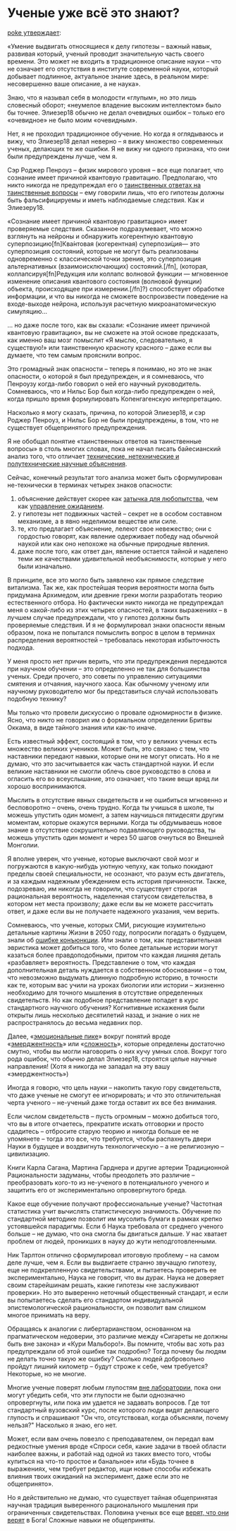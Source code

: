 # Ученые уже всё это знают?
[poke утверждает][1]:

«Умение выдвигать относящиеся к делу гипотезы – важный навык, развивая который, ученый проводит значительную часть своего времени. Это может не входить в традиционное описание науки – что не означает его отсутствия в институте современной науки, который добывает подлинное, актуальное знание здесь, в реальном мире: несовершенно ваше описание, а не наука».

Знаю, что я называл себя в молодости «глупым», но это лишь словесный оборот; «неумелое владение высоким интеллектом» было бы точнее. Элиезер18 обычно не делал очевидных ошибок – только его «очевидное» не было моим «очевидным».

Нет, я не проходил традиционное обучение. Но когда я оглядываюсь и вижу, что Элиезер18 делал неверно – я вижу множество современных ученых, делающих те же ошибки. Я не вижу ни одного признака, что они были предупреждены лучше, чем я.

Сэр Роджер Пенроуз – физик мирового уровня – все еще полагает, что сознание имеет причиной квантовую гравитацию. Предполагаю, что никто никогда не предупреждал его о [таинственных ответах на таинственные вопросы][2] – ему говорили лишь, что его гипотезы должны быть фальсифицируемы и иметь наблюдаемые следствия. Как и Элиезеру18.

«Cознание имеет причиной квантовую гравитацию» имеет проверяемые следствия. Сказанное подразумевает, что можно взглянуть на нейроны и обнаружить когерентную квантовую суперпозицию[fn]Ква́нтовая (когерентная) суперпози́ция— это суперпозиция состояний, которые не могут быть реализованы одновременно с классической точки зрения, это суперпозиция альтернативных (взаимоисключающих) состояний.[/fn], (которая, коллапсируя[fn]Редукция или коллапс волновой функции — мгновенное изменение описания квантового состояния (волновой функции) объекта, происходящее при измерении.[/fn]?) способствует обработке информации, и что вы никогда не сможете воспроизвести поведение на входе-выходе нейрона, используя расчетную микроанатомическую симуляцию…

… но даже после того, как вы сказали: «Сознание имеет причиной квантовую гравитацию», вы не сможете на этой основе предсказать, как именно ваш мозг помыслит «Я мыслю, следовательно, я существую!» или таинственную красноту красного – даже если вы думаете, что тем самым прояснили вопрос.

Это громадный знак опасности – теперь я понимаю, но это не знак опасности, о которой я был предупрежден, и я сомневаюсь, что Пенроузу когда-либо говорил о ней его научный руководитель. Сомневаюсь, что и Нильс Бор был когда-либо предупрежден о ней, когда пришло время формулировать Копенгагенскую интерпретацию.

Насколько я могу сказать, причина, по которой Элиезер18, и сэр Роджер Пенроуз, и Нильс Бор не были предупреждены, в том, что не существует общепринятого предупреждения.

Я не обобщал понятие «таинственных ответов на таинственные вопросы» в столь многих словах, пока не начал писать байесианский анализ того, что отличает [технические, нетехнические и полутехнические научные объяснения][3].

Сейчас, конечный результат того анализа может быть сформулирован не-технически в терминах четырех знаков опасности:

1. объяснение действует скорее как [затычка для любопытства][4], чем как [управление ожиданием][5].
2. у гипотезы нет подвижных частей – секрет не в особом составном механизме, а в явно неделимом веществе или силе.
3. те, кто предлагает объяснение, лелеют свое невежество; они с гордостью говорят, как явление одерживает победу над обычной наукой или как оно непохоже на обычные природные явления.
4. даже после того, как ответ дан, явление остается тайной и наделено теми же качествами удивительной необъяснимости, которые у него были изначально.

В принципе, все это могло быть заявлено как прямое следствие витализма. Так же, как простейшая теория вероятности могла быть придумана Архимедом, или древние греки могли разработать теорию естественного отбора. Но фактически никто никогда не предупреждал меня о какой-либо из этих четырех опасностей, в таких выражениях – в лучшем случае предупреждали, что у гипотез должны быть проверяемые следствия. И я не формулировал знаки опасности явным образом, пока не попытался помыслить вопрос в целом в терминах распределения вероятностей – требовалась некоторая избыточность подхода.

У меня просто нет причин верить, что эти предупреждения передаются при научном обучении – это определенно не так для большинства ученых. Среди прочего, это советы по управлению ситуациями смятения и отчаяния, научного хаоса. Как обычному ученому или научному руководителю мог бы представиться случай использовать подобную технику?

Мы только что провели дискуссию о провале одномирности в физике. Ясно, что никто не говорил им о формальном определении Бритвы Оккама, в виде тайного знания или как-то иначе.

Есть известный эффект, состоящий в том, что у великих ученых есть множество великих учеников. Может быть, это связано с тем, что наставники передают навыки, которые они не могут описать. Но я не думаю, что это засчитывается как часть стандартной науки. И если великие наставники не смогли облечь свое руководство в слова и огласить его во всеуслышание, это означает, что такие вещи вряд ли хорошо воспринимаются.

Мыслить в отсутствие явных свидетельств и не ошибиться мгновенно и бесповоротно – очень, очень трудно. Когда ты учишься в школе, ты можешь упустить один момент, а затем научишься пятидесяти другим моментам, которые окажутся верными. Когда ты обдумываешь новое знание в отсутствие сокрушительно подавляющего руководства, ты можешь упустить один момент и через 50 шагов очнуться во Внешней Монголии.

Я вполне уверен, что ученые, которые выключают свой мозг и погружаются в какую-нибудь уютную чепуху, как только покидают пределы своей специальности, не осознают, что разум есть двигатель, и за каждым надежным убеждением есть история причинности. Также, подозреваю, им никогда не говорили, что существует строгая рациональная вероятность, наделенная статусом свидетельства, в котором нет места произволу; даже если вы не можете рассчитать ответ, и даже если вы не получаете надежного указания, чем верить.

Сомневаюсь, что ученые, которых СМИ, рисующие изумительно детальные картины Жизни в 2050 году, попросили погадать о будущем, знали об [ошибке конъюнкции][6]. Или знали о том, как представительная эвристика может добиться того, что более детальные истории могут казаться более правдоподобными, притом что каждая лишняя деталь «разбавляет» вероятность. Представление о том, что каждая дополнительная деталь нуждается в собственном обосновании – о том, что невозможно выдумать длинную подробную историю, в точности как те, которым вас учили на уроках биологии или истории – жизненно необходимо для точного мышления в отсутствие определенных свидетельств. Но как подобное представление попадет в курс стандартного научного обучения? Когнитивные искажения были открыты лишь несколько десятилетий назад, и знание о них не распространялось до весьма недавних пор.

Далее, «[эмоциональные пике][7]» вокруг понятий вроде «[эмерджентность][8]» или «[сложность][9]», которые определены достаточно смутно, чтобы вы могли наговорить о них кучу умных слов. Вокруг того рода ошибок, что обычно делал Элиезер18, строятся целые научные направления! (Хотя я никогда не западал на эту вашу «эмерджентность»)

Иногда я говорю, что цель науки – накопить такую гору свидетельств, что даже ученые не смогут ее игнорировать; и что это отличительная черта ученого – не-ученый даже тогда оставит их все без внимания.

Если числом свидетельств – пусть огромным – можно добиться того, что вы в итоге отчаетесь, прекратите искать отговорки и просто сдадитесь – отбросите старую теорию и никогда больше ее не упомянете – тогда это все, что требуется, чтобы распахнуть двери Науки в будущее и воздвигнуть технологическую – а не религиозную – цивилизацию.

Книги Карла Сагана, Мартина Гарднера и другие артерии Традиционной Рациональности задуманы, чтобы преодолеть это различие – преобразовать кого-то из не-ученого в потенциального ученого и защитить его от экспериментально опровергнутого бреда.

Какое еще обучение получают профессиональные ученые? Частотная статистика учит вычислять статистическую значимость. Обучение по стандартной методике позволит им мусолить бумаги в рамках крепко устоявшейся парадигмы. Если б Наука требовала от среднего ученого больше – не думаю, что она смогла бы двигаться дальше. У нас хватает проблем от людей, проникших в науку до жути неподготовленными.

Ник Тарлтон отлично сформулировал итоговую проблему – на самом деле лучше, чем я. Если вы выдвигаете странно звучащую гипотезу, еще не подкрепленную свидетельствами, и пытаетесь проверить ее экспериментально, Наука не говорит, что вы дурак. Наука не доверяет своим старейшинам решать, какие гипотезы «не заслуживают проверки». Но это выверенно неточный общественный стандарт, и если вы попытаетесь сделать его стандартом индивидуальной эпистемологической рациональности, он позволит вам слишком многое принимать на веру.

Обращаясь к аналогии с либертарианством, основанном на прагматическом недоверии, это различие между «Сигареты не должны быть вне закона» и «Кури Мальборо!». Вы помните, чтобы вас хоть раз предупреждали об этой ошибке так подробно? Тогда почему бы людям не делать точно такую же ошибку? Сколько людей добровольно пройдут лишний километр – будут строже к себе, чем требуется? Некоторые, но не многие.

Многие ученые поверят любым глупостям [вне лаборатории][10], пока они могут убедить себя, что эти глупости не были однозначно опровергнуты, или пока им удается не задавать вопросов. Где тот стандартный вузовский курс, после которого люди видят делающего глупость и спрашивают "Он что, отсутствовал, когда объясняли, почему нельзя?" Насколько я знаю, его нет.

Может, если вам очень повезло с преподавателем, он передал вам редкостные умения вроде «Спроси себя, какие задачи в твоей области наиболее важны, и работай над одной из таких вместо того, чтобы купиться на что-то простое и банальное» или «Будь точнее в выражениях, чем требует редактор, ищи новые способы избежать влияния твоих ожиданий на эксперимент, даже если это не общепринято».

Но я действительно не думаю, что существует тайная общепринятая научная традиция выверенного рационального мышления при ограниченных свидетельствах. Половина ученых все еще [верят, что они верят][11] в Бога! Сложные навыки не общеприняты.

[1]: http://www.overcomingbias.com/2008/05/science-isnt-st.html#comment-114944694 "English"
[2]: /w/%D0%A2%D0%B0%D0%B8%D0%BD%D1%81%D1%82%D0%B2%D0%B5%D0%BD%D0%BD%D1%8B%D0%B5_%D0%BE%D1%82%D0%B2%D0%B5%D1%82%D1%8B_%D0%BD%D0%B0_%D1%82%D0%B0%D0%B8%D0%BD%D1%81%D1%82%D0%B2%D0%B5%D0%BD%D0%BD%D1%8B%D0%B5_%D0%B2%D0%BE%D0%BF%D1%80%D0%BE%D1%81%D1%8B
[3]: http://yudkowsky.net/bayes/technical.html "English"
[4]: /w/%D0%A1%D0%B5%D0%BC%D0%B0%D0%BD%D1%82%D0%B8%D1%87%D0%B5%D1%81%D0%BA%D0%B8%D0%B5_%D1%81%D1%82%D0%BE%D0%BF-%D1%81%D0%B8%D0%B3%D0%BD%D0%B0%D0%BB%D1%8B
[5]: /w/%D0%A3%D0%B1%D0%B5%D0%B6%D0%B4%D0%B5%D0%BD%D0%B8%D1%8F_%D0%B4%D0%BE%D0%BB%D0%B6%D0%BD%D1%8B_%D0%BE%D0%BA%D1%83%D0%BF%D0%B0%D1%82%D1%8C%D1%81%D1%8F
[6]: /w/%D0%9E%D0%B1%D1%80%D0%B5%D0%BC%D0%B5%D0%BD%D0%B8%D1%82%D0%B5%D0%BB%D1%8C%D0%BD%D1%8B%D0%B5_%D0%B4%D0%B5%D1%82%D0%B0%D0%BB%D0%B8
[7]: /w/%D0%90%D1%84%D1%84%D0%B5%D0%BA%D1%82%D0%B8%D0%B2%D0%BD%D1%8B%D0%B5_%D1%81%D0%BC%D0%B5%D1%80%D1%82%D0%B5%D0%BB%D1%8C%D0%BD%D1%8B%D0%B5_%D1%81%D0%BF%D0%B8%D1%80%D0%B0%D0%BB%D0%B8
[8]: /w/%D0%A2%D1%89%D0%B5%D1%82%D0%BD%D0%BE%D1%81%D1%82%D1%8C_%D1%8D%D0%BC%D0%B5%D1%80%D0%B4%D0%B6%D0%B5%D0%BD%D1%82%D0%BD%D0%BE%D1%81%D1%82%D0%B8
[9]: /w/%D0%A1%D0%BA%D0%B0%D0%B6%D0%B8_%D0%BD%D0%B5%D1%82_%C2%AB%D1%81%D0%BB%D0%BE%D0%B6%D0%BD%D0%BE%D1%81%D1%82%D0%B8%C2%BB
[10]: /w/%D0%92%D0%BD%D0%B5_%D0%BB%D0%B0%D0%B1%D0%BE%D1%80%D0%B0%D1%82%D0%BE%D1%80%D0%B8%D0%B8
[11]: /w/%D0%92%D0%B5%D1%80%D0%B0_%D0%B2_%D1%83%D0%B1%D0%B5%D0%B6%D0%B4%D0%B5%D0%BD%D0%B8%D1%8F